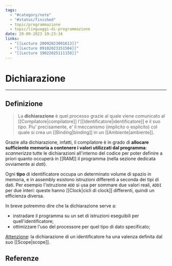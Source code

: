 ```yaml
---
tags:
  - "#category/note"
  - "#status/finished"
  - topic/programmazione
  - topic/linguaggi-di-programmazione
date: 20-09-2023 19:23:34
links:
  - "[[Lecture 20092023091613]]"
  - "[[Lecture 09102023151504]]"
  - "[[Lecture 19022025111150]]"
---
```

# Dichiarazione
---
## Definizione
> La **dichiarazione** è quel processo grazie al quale viene comunicato al [[Compilatore|compilatore]] l'[[Identificatore|identificatore]] e il suo _tipo_. Piu' precisamente, e' il meccanismo (implicito o esplicito) col quale si crea un [[Binding|binding]] in un [[Ambiente|ambiente]].

Grazie alla dichiarazione, infatti, il compilatore è in grado di **allocare sufficiente memoria a contenere i valori utilizzati dal programma**: _scannerizza_ tutte le dichiarazioni all'interno del codice per poter definire a priori quanto occuperà in [[RAM]] il programma (nella sezione dedicata ovviamente ai _dati_).

Ogni **tipo** di identificatore occupa un determinato volume di spazio in memoria, e in assembly esistono istruzioni differenti a seconda dei tipi di dati. Per esempio l'istruzione `ADD` si usa per sommare due valori reali, `ADDI` per due interi: queste hanno [[Clock|cicli di clock]] differenti, quindi un efficienza diversa.

In breve potremmo dire che la dichiarazione serve a:
- instradare il programma su un set di istruzioni eseguibili per quell'identificatore;
- ottimizzare l'uso del processore per quel tipo di dato specificato;

<u>Attenzione</u>: la dichiarazione di un identificatore ha una valenza definita dal suo [[Scope|scope]].

## Referenze